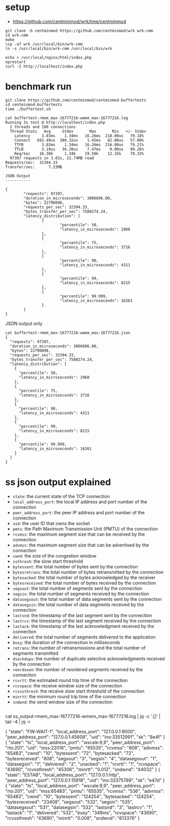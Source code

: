 # setup

* https://github.com/centminmod/wrk/tree/centminmod

```
git clone -b centminmod https://github.com/centminmod/wrk wrk-cmm
cd wrk-cmm
make
\cp -af wrk /usr/local/bin/wrk-cmm
ln -s /usr/local/bin/wrk-cmm /usr/local/bin/wrk
```
```
echo > /usr/local/nginx/html/index.php
nprestart
curl -I http://localhost/index.php
```

# benchmark run

```
git clone https://github.com/centminmod/centminmod-buffertests
cd centminmod-buffertests
time ./buffertest.sh
```

```
cat buffertest-rmem_max-16777216-wmem_max-16777216.log
Running 3s test @ http://localhost/index.php
  2 threads and 100 connections
  Thread Stats   Avg     Stdev       Max       Min   +/- Stdev
    Latency     3.03ms    1.34ms   16.26ms  218.00us   79.18%
    Connect   692.49us  380.32us    1.45ms   82.00us   57.00%
    TTFB        3.02ms    1.34ms   16.26ms  216.00us   79.21%
    TTLB        3.19us   36.20us    7.47ms    0.00us   99.26%
    Req/Sec    16.30k     1.34k    19.50k    12.15k    78.33%
  97397 requests in 3.01s, 21.74MB read
Requests/sec:  32394.33
Transfer/sec:      7.23MB

JSON Output
-----------

{
        "requests": 97397,
        "duration_in_microseconds": 3006606.00,
        "bytes": 22790898,
        "requests_per_sec": 32394.33,
        "bytes_transfer_per_sec": 7580274.24,
        "latency_distribution": [
                {
                        "percentile": 50,
                        "latency_in_microseconds": 2960
                },
                {
                        "percentile": 75,
                        "latency_in_microseconds": 3716
                },
                {
                        "percentile": 90,
                        "latency_in_microseconds": 4311
                },
                {
                        "percentile": 99,
                        "latency_in_microseconds": 8215
                },
                {
                        "percentile": 99.999,
                        "latency_in_microseconds": 16261
                }
        ]
}
```

JSON output only

```
cat buffertest-rmem_max-16777216-wmem_max-16777216.json 
{
  "requests": 97397,
  "duration_in_microseconds": 3006606.00,
  "bytes": 22790898,
  "requests_per_sec": 32394.33,
  "bytes_transfer_per_sec": 7580274.24,
  "latency_distribution": [
    {
      "percentile": 50,
      "latency_in_microseconds": 2960
    },
    {
      "percentile": 75,
      "latency_in_microseconds": 3716
    },
    {
      "percentile": 90,
      "latency_in_microseconds": 4311
    },
    {
      "percentile": 99,
      "latency_in_microseconds": 8215
    },
    {
      "percentile": 99.999,
      "latency_in_microseconds": 16261
    }
  ]
}
```

# ss json output explained

* `state`: the current state of the TCP connection
* `local_address_port`: the local IP address and port number of the connection
* `peer_address_port`: the peer IP address and port number of the connection
* `uid`: the user ID that owns the socket
* `pmtu`: the Path Maximum Transmission Unit (PMTU) of the connection
* `rcvmss`: the maximum segment size that can be received by the connection
* `advmss`: the maximum segment size that can be advertised by the connection
* `cwnd`: the size of the congestion window
* `ssthresh`: the slow start threshold
* `bytessent`: the total number of bytes sent by the connection
* `bytesretrans`: the total number of bytes retransmitted by the connection
* `bytesacked`: the total number of bytes acknowledged by the receiver
* `bytesreceived`: the total number of bytes received by the connection
* `segsout`: the total number of segments sent by the connection
* `segsin`: the total number of segments received by the connection
* `datasegsout`: the total number of data segments sent by the connection
* `datasegsin`: the total number of data segments received by the connection
* `lastsnd`: the timestamp of the last segment sent by the connection
* `lastrcv`: the timestamp of the last segment received by the connection
* `lastack`: the timestamp of the last acknowledgment received by the connection
* `delivered`: the total number of segments delivered to the application
* `busy`: the duration of the connection in milliseconds
* `retrans`: the number of retransmissions and the total number of segments transmitted
* `dsackdups`: the number of duplicate selective acknowledgments received by the connection
* `reordseen`: the number of reordered segments received by the connection
* `rcvrtt`: the estimated round trip time of the connection
* `rcvspace`: the receive window size of the connection
* `rcvssthresh`: the receive slow start threshold of the connection
* `minrtt`: the minimum round trip time of the connection
* `sndwnd`: the send window size of the connection

```
```
cat ss_output-rmem_max-16777216-wmem_max-16777216.log | jq -c '.[]' | tail -4 | jq -r

{
  "state": "FIN-WAIT-1",
  "local_address_port": "127.0.0.1:9000",
  "peer_address_port": "127.0.0.1:45608",
  "uid": "ino:33512991",
  "sk": "8e4f"
}
{
  "state": "ts",
  "local_address_port": "wscale:9,9",
  "peer_address_port": "rto:201",
  "uid": "mss:22016",
  "pmtu": "65535",
  "rcvmss": "808",
  "advmss": "65483",
  "cwnd": "10",
  "bytessent": "72",
  "bytesacked": "72",
  "bytesreceived": "808",
  "segsout": "3",
  "segsin": "4",
  "datasegsout": "1",
  "datasegsin": "1",
  "delivered": "2",
  "unacked": "1",
  "rcvrtt": "1",
  "rcvspace": "43690",
  "rcvssthresh": "45306",
  "minrtt": "0.013",
  "sndwnd": "44032"
}
{
  "state": "ESTAB",
  "local_address_port": "127.0.0.1:http",
  "peer_address_port": "127.0.0.1:15918",
  "uid": "ino:33375789",
  "sk": "e47d"
}
{
  "state": "ts",
  "local_address_port": "wscale:9,9",
  "peer_address_port": "rto:201",
  "uid": "mss:65483",
  "pmtu": "65535",
  "rcvmss": "536",
  "advmss": "65483",
  "cwnd": "10",
  "bytessent": "124254",
  "bytesacked": "124254",
  "bytesreceived": "23408",
  "segsout": "532",
  "segsin": "535",
  "datasegsout": "531",
  "datasegsin": "532",
  "lastsnd": "3",
  "lastrcv": "1",
  "lastack": "1",
  "delivered": "532",
  "busy": "349ms",
  "rcvspace": "43690",
  "rcvssthresh": "43690",
  "minrtt": "0.008",
  "sndwnd": "613376"
}
```